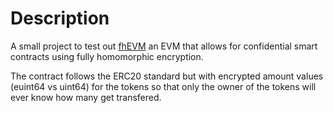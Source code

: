 # Description

A small project to test out [fhEVM](https://docs.zama.ai/fhevm) an EVM that allows for confidential smart contracts using fully homomorphic encryption.

The contract follows the ERC20 standard but with encrypted amount values (euint64 vs uint64) for the tokens so that only the owner of the tokens will ever know how many get transfered.
